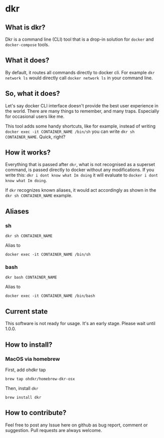 # dkr

## What is dkr?
Dkr is a command line (CLI) tool that is a drop-in solution for `docker` and `docker-compose` tools.

## What it does?
By default, it routes all commands directly to docker cli. For example `dkr network ls` would directly call `docker network ls` in your command line.

## So, what it does?
Let's say docker CLI interface doesn't provide the best user experience in the world. There are many things to remember, and many traps. Especially for occasional users like me.

This tool adds some handy shortcuts, like for example, instead of writing `docker exec -it CONTAINER_NAME /bin/sh` you can write `dkr sh CONTAINER_NAME`. Quick, right?

## How it works?
Everything that is passed after `dkr`, what is not recognised as a superset command, is passed directly to docker without any modifications. If you write this: `dkr i dont know what Im doing` it will evaluate to `docker i dont know what Im doing`.

If `dkr` recognizes known aliases, it would act accordingly as shown in the `dkr sh CONTAINER_NAME` example.

## Aliases
### sh
```shell script
dkr sh CONTAINER_NAME
```
Alias to
```shell script
docker exec -it CONTAINER_NAME /bin/sh
```
### bash
```shell script
dkr bash CONTAINER_NAME
```
Alias to
```shell script
docker exec -it CONTAINER_NAME /bin/bash
```

## Current state
This software is not ready for usage. It's an early stage. Please wait until 1.0.0.

## How to install?
### MacOS via homebrew
First, add ohdkr tap 
```shell script
brew tap ohdkr/homebrew-dkr-osx
```

Then, install `dkr`
```shell script
brew install dkr
```


## How to contribute?
Feel free to post any Issue here on github as bug report, comment or suggestion. Pull requests are always welcome.